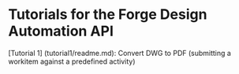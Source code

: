 # Tutorials for the Forge Design Automation API

[Tutorial 1] (tutorial1/readme.md): Convert DWG to PDF (submitting a workitem against a predefined activity)
